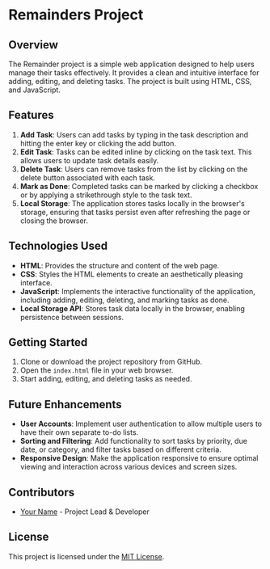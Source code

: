 # Remainders Project

## Overview
The Remainder project is a simple web application designed to help users manage their tasks effectively. It provides a clean and intuitive interface for adding, editing, and deleting tasks. The project is built using HTML, CSS, and JavaScript.

## Features
1. **Add Task**: Users can add tasks by typing in the task description and hitting the enter key or clicking the add button.
2. **Edit Task**: Tasks can be edited inline by clicking on the task text. This allows users to update task details easily.
3. **Delete Task**: Users can remove tasks from the list by clicking on the delete button associated with each task.
4. **Mark as Done**: Completed tasks can be marked by clicking a checkbox or by applying a strikethrough style to the task text.
5. **Local Storage**: The application stores tasks locally in the browser's storage, ensuring that tasks persist even after refreshing the page or closing the browser.

## Technologies Used
- **HTML**: Provides the structure and content of the web page.
- **CSS**: Styles the HTML elements to create an aesthetically pleasing interface.
- **JavaScript**: Implements the interactive functionality of the application, including adding, editing, deleting, and marking tasks as done.
- **Local Storage API**: Stores task data locally in the browser, enabling persistence between sessions.

## Getting Started
1. Clone or download the project repository from GitHub.
2. Open the `index.html` file in your web browser.
3. Start adding, editing, and deleting tasks as needed.

## Future Enhancements
- **User Accounts**: Implement user authentication to allow multiple users to have their own separate to-do lists.
- **Sorting and Filtering**: Add functionality to sort tasks by priority, due date, or category, and filter tasks based on different criteria.
- **Responsive Design**: Make the application responsive to ensure optimal viewing and interaction across various devices and screen sizes.

## Contributors
- [Your Name](link-to-your-profile) - Project Lead & Developer

## License
This project is licensed under the [MIT License](link-to-license-file).


